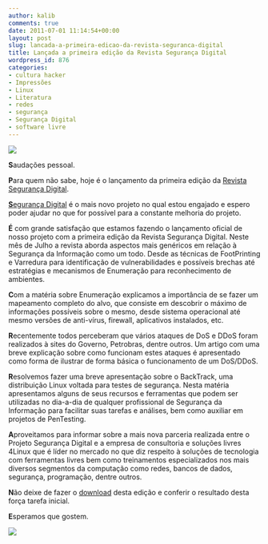 ```yaml
---
author: kalib
comments: true
date: 2011-07-01 11:14:54+00:00
layout: post
slug: lancada-a-primeira-edicao-da-revista-seguranca-digital
title: Lançada a primeira edição da Revista Segurança Digital
wordpress_id: 876
categories:
- cultura hacker
- Impressões
- Linux
- Literatura
- redes
- segurança
- Segurança Digital
- software livre
---
```





[![](http://marcelocavalcante.net/portal/wp-content/uploads/2011/07/1_edicao_julho_2011.jpg)](http://marcelocavalcante.net/portal/wp-content/uploads/2011/07/1_edicao_julho_2011.jpg)


**S**audações pessoal.

**P**ara quem não sabe, hoje é o lançamento da primeira edição da [Revista Segurança Digital](http://www.segurancadigital.info/revista/185-revistas).

[**S**egurança Digital](http://www.segurancadigital.info) é o mais novo projeto no qual estou engajado e espero poder ajudar no que for possível para a constante melhoria do projeto.

**É** com grande satisfação que estamos fazendo o lançamento oficial de nosso projeto com a primeira edição da Revista Segurança Digital. Neste mês de Julho a revista aborda aspectos mais genéricos em relação à Segurança da Informação como um todo. Desde as técnicas de FootPrinting e Varredura para identificação de vulnerabilidades e possíveis brechas até estratégias e mecanismos de Enumeração para reconhecimento de ambientes.

**C**om a matéria sobre Enumeração explicamos a importância de se fazer um mapeamento completo do alvo, que consiste em descobrir o máximo de informações possíveis sobre o mesmo, desde sistema operacional até mesmo versões de anti-vírus, firewall, aplicativos instalados, etc.

**R**ecentemente todos perceberam que vários ataques de DoS e DDoS foram realizados à sites do Governo, Petrobras, dentre outros. Um artigo com uma breve explicação sobre como funcionam estes ataques é apresentado como forma de ilustrar de forma básica o funcionamento de um DoS/DDoS.

**R**esolvemos fazer uma breve apresentação sobre o BackTrack, uma distribuição Linux voltada para testes de segurança. Nesta matéria apresentamos alguns de seus recursos e ferramentas que podem ser utilizadas no dia-a-dia de qualquer profissional de Segurança da Informação para facilitar suas tarefas e análises, bem como auxiliar em projetos de PenTesting.

**A**proveitamos para informar sobre a mais nova parceria realizada entre o Projeto Segurança Digital e a empresa de consultoria e soluções livres 4Linux que é líder no mercado no que diz respeito à soluções de tecnologia com ferramentas livres bem como treinamentos especializados nos mais diversos segmentos da computação como redes, bancos de dados, segurança, programação, dentre outros.

**N**ão deixe de fazer o [download](http://www.segurancadigital.info/revista/185-revistas) desta edição e conferir o resultado desta força tarefa inicial.

**E**speramos que gostem.


![](http://www.marcelocavalcante.net/portal/imgs/userbar.gif)
